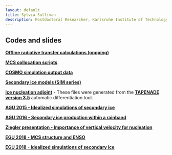 ```yaml
---
layout: default
title: Sylvia Sullivan
description: Postdoctoral Researcher, Karlsruhe Institute of Technology
---
```


## Codes and slides

**[Offline radiative transfer calculations (ongoing)](https://github.com/sylviasullivan/RRTM)**

**[MCS collocation scripts](https://github.com/sylviasullivan/mswep-collocation)**

**[COSMO simulation output data](https://zenodo.org/record/1296185#.XuZcAZaxXRZ)**

**[Secondary ice models (SIM series)](https://github.com/sylviasullivan/SIM)**

**[Ice nucleation adjoint](https://github.com/sylviasullivan/ice-adjoint)** - These files were generated from the **[TAPENADE version 3.5](http://www-tapenade.inria.fr:8080/tapenade/)** automatic differentiation tool.

**[AGU 2015 - Idealized simulations of secondary ice](/Files/AGU2015.pdf)**

**[AGU 2016 - Secondary ice production within a rainband](/Files/AGU2016.pdf)**

**[Ziegler presentation - Importance of vertical velocity for nucleation](/Files/Ziegler-Sullivan.pptx)**

**[EGU 2018 - MCS structure and ENSO](/Files/2018-EGU-MCS-ENSO-Sullivan-Gentine.pptx)**

**[EGU 2018 - Idealized simulations of secondary ice](/Files/2018-EGU-secondary-ice-Sullivan_et_al.pptx)**
